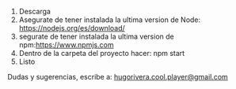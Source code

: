 1. Descarga
2. Asegurate de tener instalada la ultima version de Node: https://nodejs.org/es/download/
3. segurate de tener instalada la ultima version de npm:https://www.npmjs.com
4. Dentro de la carpeta del proyecto hacer: npm start
5. Listo

Dudas y sugerencias, escribe a: hugorivera.cool.player@gmail.com
